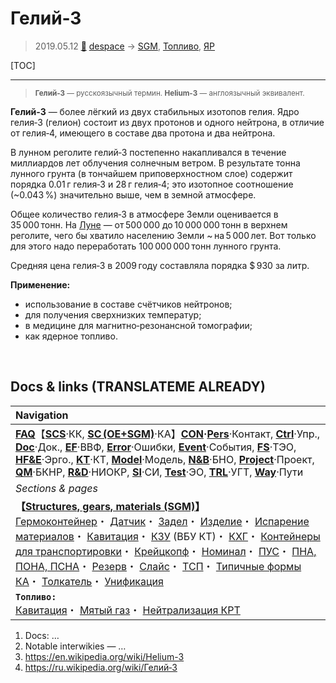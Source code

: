 # Гелий‑3
> 2019.05.12 [🚀](../index/index.md) [despace](index.md) → [SGM](sc.md), [Топливо](fuel.md), [ЯР](nr.md)

[TOC]

---

> <small>**Гелий‑3** — русскоязычный термин. **Helium-3** — англоязычный эквивалент.</small>

**Гелий‑3** — более лёгкий из двух стабильных изотопов гелия. Ядро гелия‑3 (гелион) состоит из двух протонов и одного нейтрона, в отличие от гелия‑4, имеющего в составе два протона и два нейтрона.

В лунном реголите гелий‑3 постепенно накапливался в течение миллиардов лет облучения солнечным ветром. В результате тонна лунного грунта (в тончайшем приповерхностном слое) содержит порядка 0.01 г гелия‑3 и 28 г гелия‑4; это изотопное соотношение (~0.043 %) значительно выше, чем в земной атмосфере.

Общее количество гелия‑3 в атмосфере Земли оценивается в 35 000 тонн. На [Луне](moon.md) — от 500 000 до 10 000 000 тонн в верхнем реголите, чего бы хватило населению Земли ~ на 5 000 лет. Вот только для этого надо переработать 100 000 000 тонн лунного грунта.

Средняя цена гелия‑3 в 2009 году составляла порядка $ 930 за литр.

**Применение:**

   - использование в составе счётчиков нейтронов;
   - для получения сверхнизких температур;
   - в медицине для магнитно‑резонансной томографии;
   - как ядерное топливо.



<p style="page-break-after:always"> </p>

## Docs & links (TRANSLATEME ALREADY)
|Navigation|
|:--|
|**[FAQ](faq.md)**【**[SCS](scs.md)**·КК, **[SC (OE+SGM)](sc.md)**·КА】**[CON](contact.md)·[Pers](person.md)**·Контакт, **[Ctrl](control.md)**·Упр., **[Doc](doc.md)**·Док., **[EF](ef.md)**·ВВФ, **[Error](error.md)**·Ошибки, **[Event](event.md)**·События, **[FS](fs.md)**·ТЭО, **[HF&E](hfe.md)**·Эрго., **[KT](kt.md)**·КТ, **[Model](model.md)**·Модель, **[N&B](nnb.md)**·БНО, **[Project](project.md)**·Проект, **[QM](qm.md)**·БКНР, **[R&D](rnd.md)**·НИОКР, **[SI](si.md)**·СИ, **[Test](test.md)**·ЭО, **[TRL](trl.md)**·УГТ, **[Way](way.md)**·Пути|
|*Sections & pages*|
|**【[Structures, gears, materials (SGM)](sc.md)】**<br> [Гермоконтейнер](гермоконтейнер.md)・ [Датчик](sensor.md)・ [Задел](margin.md)・ [Изделие](unit.md)・ [Испарение материалов](mat_sublime.md)・ [Кавитация](cavitation.md)・ [КЗУ](cinu.md) (ВБУ КТ)・ [КХГ](cgs.md)・ [Контейнеры для транспортировки](ship_contain.md)・ [Крейцкопф](crosshead.md)・ [Номинал](nominal.md)・ [ПУС](lag.md)・ [ПНА, ПОНА, ПСНА](devd.md)・ [Резерв](reserve.md)・ [Слайс](слайс.md)・ [ТСП](tsp.md)・ [Типичные формы КА](sc.md)・ [Толкатель](толкатель.md)・ [Унификация](commonality.md)|
|**`Топливо:`**<br> [Кавитация](cavitation.md)・ [Мятый газ](exhsteam.md)・ [Нейтрализация КРТ](нейтрализация_крт.md)|

   1. Docs: …
   1. Notable interwikies — …
   1. <https://en.wikipedia.org/wiki/Helium-3>
   1. <https://ru.wikipedia.org/wiki/Гелий‑3>

